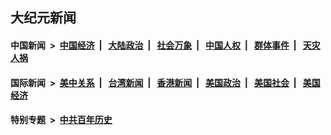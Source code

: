 ## 大纪元新闻

#### 中国新闻 &nbsp;>&nbsp; [中国经济](indexes/ncid283/README.md?07191645) &nbsp;| &nbsp; [大陆政治](indexes/ncid277/README.md?07191645) &nbsp;| &nbsp; [社会万象](indexes/ncid282/README.md?07191645) &nbsp;| &nbsp; [中国人权](indexes/ncid278/README.md?07191645) &nbsp;| &nbsp; [群体事件](indexes/ncid279/README.md?07191645) &nbsp;| &nbsp; [天灾人祸](indexes/ncid280/README.md?07191645)

#### 国际新闻 &nbsp;>&nbsp; [美中关系](indexes/nf1412576/README.md?07191645) &nbsp;| &nbsp; [台湾新闻](indexes/ncid1349361/README.md?07191645) &nbsp;| &nbsp; [香港新闻](indexes/ncid1349362/README.md?07191645) &nbsp;| &nbsp; [美国政治](indexes/ncid1078159/README.md?07191645) &nbsp;| &nbsp; [美国社会](indexes/ncid1078160/README.md?07191645) &nbsp;| &nbsp; [美国经济](indexes/ncid1078158/README.md?07191645)

#### 特别专题 &nbsp;>&nbsp; [中共百年历史](https://github.com/easy2view/epoch-special/blob/master/README.md?07191645)  
